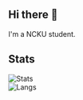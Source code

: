 ## Hi there 👋
I'm a NCKU student.

## Stats
![Stats](https://github-readme-stats.vercel.app/api?username=yushiuan9499&show_icons=true&theme=neon&include_all_commits=true)   
![Langs](https://github-readme-stats.vercel.app/api/top-langs/?username=yushiuan9499&layout=compact&theme=neon&size_weight=0.5&count_weight=0.5)

<!--
**yushiuan9499/yushiuan9499** is a ✨ _special_ ✨ repository because its `README.md` (this file) appears on your GitHub profile.

Here are some ideas to get you started:

- 🔭 I’m currently working on ...
- 🌱 I’m currently learning ...
- 👯 I’m looking to collaborate on ...
- 🤔 I’m looking for help with ...
- 💬 Ask me about ...
- 📫 How to reach me: ...
- 😄 Pronouns: ...
- ⚡ Fun fact: ...
-->
